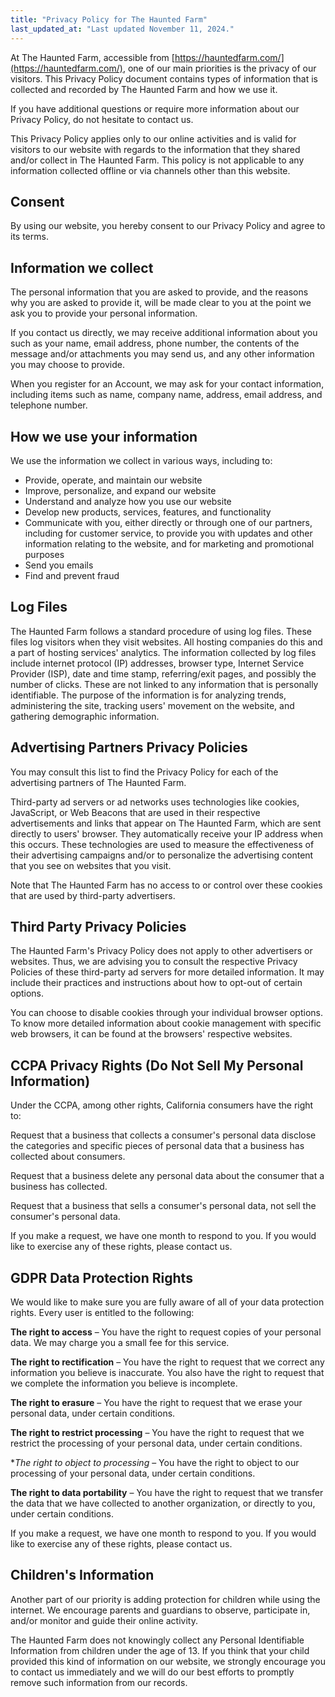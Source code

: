 ```yaml
---
title: "Privacy Policy for The Haunted Farm"
last_updated_at: "Last updated November 11, 2024."
---
```


At The Haunted Farm, accessible from [https://hauntedfarm.com/](https://hauntedfarm.com/), one of our main priorities 
is the privacy of our visitors. This Privacy Policy document contains types of information that is collected and 
recorded by The Haunted Farm and how we use it.

If you have additional questions or require more information about our Privacy Policy, do not hesitate to contact us.

This Privacy Policy applies only to our online activities and is valid for visitors to our website with regards to 
the information that they shared and/or collect in The Haunted Farm. This policy is not applicable to any information 
collected offline or via channels other than this website.

## Consent

By using our website, you hereby consent to our Privacy Policy and agree to its terms.

## Information we collect

The personal information that you are asked to provide, and the reasons why you are asked to provide it, will be 
made clear to you at the point we ask you to provide your personal information.

If you contact us directly, we may receive additional information about you such as your name, email address, 
phone number, the contents of the message and/or attachments you may send us, and any other information you may 
choose to provide.

When you register for an Account, we may ask for your contact information, including items such as name, company 
name, address, email address, and telephone number.

## How we use your information

We use the information we collect in various ways, including to:

- Provide, operate, and maintain our website
- Improve, personalize, and expand our website
- Understand and analyze how you use our website
- Develop new products, services, features, and functionality
- Communicate with you, either directly or through one of our partners, including for customer service, to provide you with updates and other information relating to the website, and for marketing and promotional purposes
- Send you emails
- Find and prevent fraud

## Log Files

The Haunted Farm follows a standard procedure of using log files. These files log visitors when they visit websites. 
All hosting companies do this and a part of hosting services' analytics. The information collected by log files 
include internet protocol (IP) addresses, browser type, Internet Service Provider (ISP), date and time stamp, 
referring/exit pages, and possibly the number of clicks. These are not linked to any information that is personally 
identifiable. The purpose of the information is for analyzing trends, administering the site, tracking users' 
movement on the website, and gathering demographic information.

## Advertising Partners Privacy Policies

You may consult this list to find the Privacy Policy for each of the advertising partners of The Haunted Farm.

Third-party ad servers or ad networks uses technologies like cookies, JavaScript, or Web Beacons that are used in 
their respective advertisements and links that appear on The Haunted Farm, which are sent directly to users' 
browser. They automatically receive your IP address when this occurs. These technologies are used to measure the 
effectiveness of their advertising campaigns and/or to personalize the advertising content that you see on websites 
that you visit.

Note that The Haunted Farm has no access to or control over these cookies that are used by third-party advertisers.

## Third Party Privacy Policies

The Haunted Farm's Privacy Policy does not apply to other advertisers or websites. Thus, we are advising you to 
consult the respective Privacy Policies of these third-party ad servers for more detailed information. It may 
include their practices and instructions about how to opt-out of certain options. 

You can choose to disable cookies through your individual browser options. To know more detailed information 
about cookie management with specific web browsers, it can be found at the browsers' respective websites.

## CCPA Privacy Rights (Do Not Sell My Personal Information)

Under the CCPA, among other rights, California consumers have the right to:

Request that a business that collects a consumer's personal data disclose the categories and specific pieces of 
personal data that a business has collected about consumers.

Request that a business delete any personal data about the consumer that a business has collected.

Request that a business that sells a consumer's personal data, not sell the consumer's personal data.

If you make a request, we have one month to respond to you. If you would like to exercise any of these rights, 
please contact us.

## GDPR Data Protection Rights

We would like to make sure you are fully aware of all of your data protection rights. Every user is entitled to the 
following:

**The right to access** – You have the right to request copies of your personal data. We may charge you a small fee for 
this service.

**The right to rectification** – You have the right to request that we correct any information you believe is 
inaccurate. You also have the right to request that we complete the information you believe is incomplete.

**The right to erasure** – You have the right to request that we erase your personal data, under certain conditions.

**The right to restrict processing** – You have the right to request that we restrict the processing of your 
personal data, under certain conditions.

**The right to object to processing* – You have the right to object to our processing of your personal data, 
under certain conditions.

**The right to data portability** – You have the right to request that we transfer the data that we have 
collected to another organization, or directly to you, under certain conditions.

If you make a request, we have one month to respond to you. If you would like to exercise any of these 
rights, please contact us.

## Children's Information

Another part of our priority is adding protection for children while using the internet. We encourage parents and 
guardians to observe, participate in, and/or monitor and guide their online activity.

The Haunted Farm does not knowingly collect any Personal Identifiable Information from children under the age of 13. 
If you think that your child provided this kind of information on our website, we strongly encourage you to contact 
us immediately and we will do our best efforts to promptly remove such information from our records.
